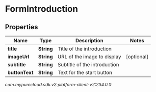 # FormIntroduction


## Properties

| Name | Type | Description | Notes |
| ------------ | ------------- | ------------- | ------------- |
| **title** | **String** | Title of the introduction |  |
| **imageUrl** | **String** | URL of the image to display |  [optional] |
| **subtitle** | **String** | Subtitle of the introduction |  |
| **buttonText** | **String** | Text for the start button |  |




_com.mypurecloud.sdk.v2:platform-client-v2:234.0.0_
